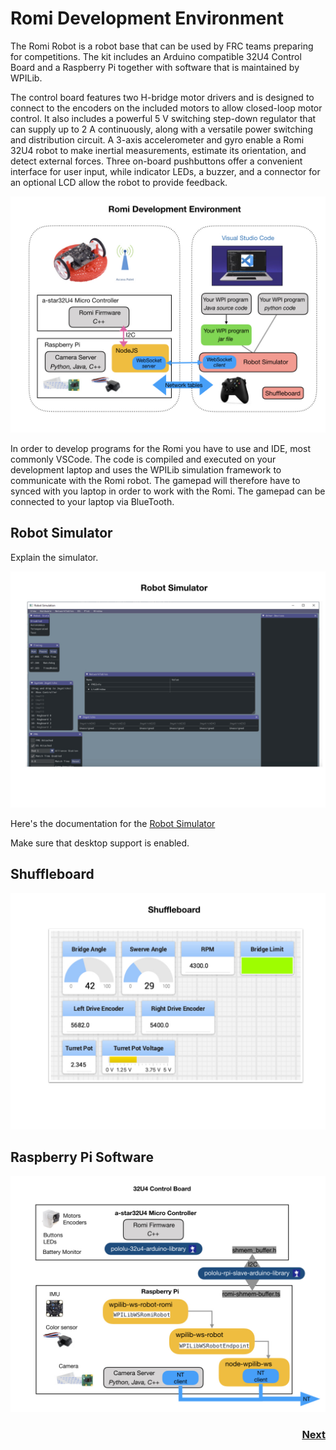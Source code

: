 # <a name="code"></a>Romi Development Environment
The Romi Robot is a robot base that can be used by FRC teams preparing for competitions. The kit includes an Arduino compatible 32U4 Control Board and a Raspberry Pi together with  software that is maintained by WPILib.

The control board features two H-bridge motor drivers and is designed to connect to the encoders on the included motors to allow closed-loop motor control. It also includes a powerful 5 V switching step-down regulator that can supply up to 2 A continuously, along with a versatile power switching and distribution circuit. A 3-axis accelerometer and gyro enable a Romi 32U4 robot to make inertial measurements, estimate its orientation, and detect external forces. Three on-board pushbuttons offer a convenient interface for user input, while indicator LEDs, a buzzer, and a connector for an optional LCD allow the robot to provide feedback.

![Development Environment](../images/Romi/Romi.002.jpeg)

In order to develop programs for the Romi you have to use and IDE, most commonly VSCode.  The code is compiled and executed on your development laptop and uses the WPILib simulation framework to communicate with the Romi robot.  The gamepad will therefore have to synced with you laptop in order to work with the Romi.  The gamepad can be connected to your laptop via BlueTooth.

## Robot Simulator
Explain the simulator.

![Simulator](../images/Romi/Romi.008.jpeg)

Here's the documentation for the [Robot Simulator](https://docs.wpilib.org/en/stable/docs/software/wpilib-tools/robot-simulation/introduction.html)

Make sure that desktop support is enabled.

## Shuffleboard

![Shuffleboard](../images/Romi/Romi.009.jpeg)

## Raspberry Pi Software
![Development Environment](../images/Romi/Romi.003.jpeg)



<h3>
<span style="float:right">
<a href="romiExample">Next</a></span></h3>